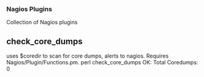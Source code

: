 ### Nagios Plugins

Collection of Nagios plugins

check_core_dumps
-----------

uses $coredir to scan for core dumps, alerts to nagios.  Requires Nagios/Plugin/Functions.pm.
    perl check_core_dumps
    OK: Total Coredumps: 0


[r2hc]: http://github.com/github/markup/tree/master/lib/github/markups.rb#L13